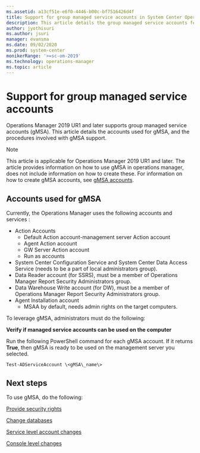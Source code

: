 ```yaml
---
ms.assetid: a13cf51e-e6f0-4446-b00c-bf7516426d4f  
title: Support for group managed service accounts in System Center Operations Manager
description: This article details the group managed service accounts feature, supported in System Center Operations Manager 2019  UR1 and later.
author: jyothisuri
ms.author: jsuri
manager: evansma
ms.date: 09/02/2020
ms.prod: system-center
monikerRange: '>=sc-om-2019'
ms.technology: operations-manager
ms.topic: article
---
```



# Support for group managed service accounts
Operations Manager 2019 UR1 and later supports group managed service accounts (gMSA). This article details the accounts used for gMSA, and the procedures involved with gMSA support.

>[!NOTE]
> This article is applicable for Operations Manager 2019 UR1 and later.
>The article provides information on how to use gMSA in operations manager, does not include information on how to create these. For information on how to create gMSA accounts, see [gMSA accounts](/windows-server/security/group-managed-service-accounts/group-managed-service-accounts-overview).

## Accounts used for gMSA
Currently, the Operations Manager uses the following accounts and services :

  - Action Accounts
      - Default Action account-management server Action account
      - Agent Action account
      - GW Server Action account
      - Run as accounts
  - System Center Configuration Service and System Center Data Access Service (needs to be a part of local administrators group).
  - Data Reader account (for SSRS), must be a member of Operations Manager Report Security Administrators group.
  - Data Warehouse Write account (for DW), must be a member of Operations Manager Report Security Administrators group.
  - Agent Installation account
      - MSAA by default, needs admin rights on the target computers.

To leverage gMSA, administrators must do the following:

**Verify if managed service accounts can be used on the computer**

Run the following PowerShell command for each gMSA account. If it returns **True**, then gMSA is ready to be used on the management server you selected.

```
Test-ADServiceAccount \<gMSA\_name\>

```

## Next steps
To use gMSA, do the following:

[Provide security rights](provide-security-rights.md)

[Change databases](database-changes.md)

[Service level account changes](service-level-changes.md)

[Console level changes](console-level-changes.md)
